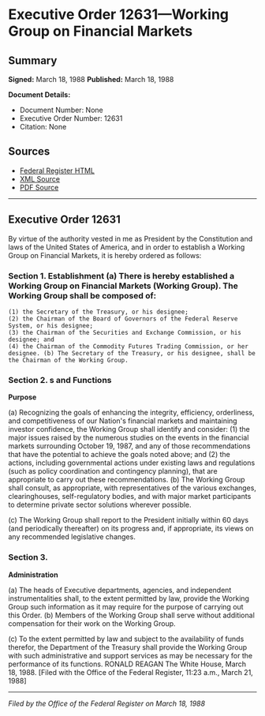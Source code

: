 # Executive Order 12631—Working Group on Financial Markets

## Summary

**Signed:** March 18, 1988
**Published:** March 18, 1988

**Document Details:**
- Document Number: None
- Executive Order Number: 12631
- Citation: None

## Sources
- [Federal Register HTML](https://www.presidency.ucsb.edu/documents/executive-order-12631-working-group-financial-markets)
- [XML Source](None)
- [PDF Source](None)

---

## Executive Order 12631

By virtue of the authority vested in me as President by the Constitution and laws of the United States of America, and in order to establish a Working Group on Financial Markets, it is hereby ordered as follows:
### Section 1. Establishment (a) There is hereby established a Working Group on Financial Markets (Working Group). The Working Group shall be composed of:

    (1) the Secretary of the Treasury, or his designee;
    (2) the Chairman of the Board of Governors of the Federal Reserve System, or his designee;
    (3) the Chairman of the Securities and Exchange Commission, or his designee; and
    (4) the Chairman of the Commodity Futures Trading Commission, or her designee. (b) The Secretary of the Treasury, or his designee, shall be the Chairman of the Working Group.
### Section 2. s and Functions

**Purpose**

(a) Recognizing the goals of enhancing the integrity, efficiency, orderliness, and competitiveness of our Nation's financial markets and maintaining investor confidence, the Working Group shall identify and consider:
    (1) the major issues raised by the numerous studies on the events in the financial markets surrounding October 19, 1987, and any of those recommendations that have the potential to achieve the goals noted above; and
    (2) the actions, including governmental actions under existing laws and regulations (such as policy coordination and contingency planning), that are appropriate to carry out these recommendations.
(b) The Working Group shall consult, as appropriate, with representatives of the various exchanges, clearinghouses, self-regulatory bodies, and with major market participants to determine private sector solutions wherever possible.

(c) The Working Group shall report to the President initially within 60 days (and periodically thereafter) on its progress and, if appropriate, its views on any recommended legislative changes.
### Section 3.

**Administration**

(a) The heads of Executive departments, agencies, and independent instrumentalities shall, to the extent permitted by law, provide the Working Group such information as it may require for the purpose of carrying out this Order.
(b) Members of the Working Group shall serve without additional compensation for their work on the Working Group.

(c) To the extent permitted by law and subject to the availability of funds therefor, the Department of the Treasury shall provide the Working Group with such administrative and support services as may be necessary for the performance of its functions.
RONALD REAGAN
The White House,
March 18, 1988.
[Filed with the Office of the Federal Register, 11:23 a.m., March 21, 1988]

---

*Filed by the Office of the Federal Register on March 18, 1988*
